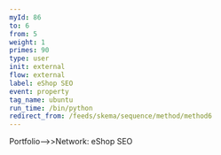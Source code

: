 ```yaml
---
myId: 86
to: 6
from: 5
weight: 1
primes: 90
type: user
init: external
flow: external
label: eShop SEO
event: property
tag_name: ubuntu
run_time: /bin/python
redirect_from: /feeds/skema/sequence/method/method6
---
```

Portfolio-->>Network: eShop SEO

